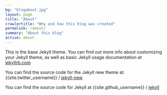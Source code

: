 ```yaml
---
bg: "blogabout.jpg"
layout: page
title: "About"
crawlertitle: "Why and how this blog was created"
permalink: /about/
summary: "About this blog"
active: about
---
```


This is the base Jekyll theme. You can find out more info about customizing your Jekyll theme, as well as basic Jekyll usage documentation at [jekyllrb.com](http://jekyllrb.com/)

You can find the source code for the Jekyll new theme at:
{{site.twitter_username}} /
[jekyll-new](https://github.com/jglovier/jekyll-new)

You can find the source code for Jekyll at
{{site.github_username}} /
[jekyll](https://github.com/jekyll/jekyll)
